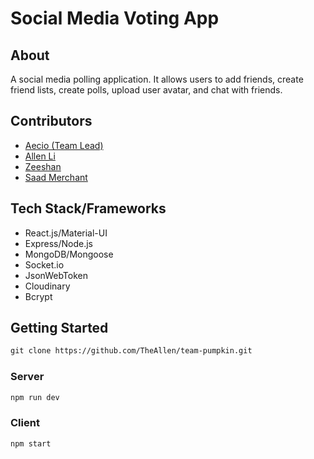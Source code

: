 # Social Media Voting App

## About
A social media polling application. It allows users to add friends, create friend lists, create polls, upload user avatar, and chat with friends.

## Contributors
- [Aecio (Team Lead)](https://github.com/aeciorc)
- [Allen Li](https://github.com/theallen)
- [Zeeshan](https://github.com/sk-izsk) 
- [Saad Merchant](https://github.com/SsaaaadD2)

## Tech Stack/Frameworks
- React.js/Material-UI
- Express/Node.js
- MongoDB/Mongoose
- Socket.io
- JsonWebToken
- Cloudinary
- Bcrypt

## Getting Started
```html 
git clone https://github.com/TheAllen/team-pumpkin.git
``` 
### Server
```html 
npm run dev
```
### Client
```html
npm start
```

